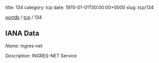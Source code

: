 title: 134
category: tcp
date: 1970-01-01T00:00:00+0000
slug: tcp/134

[portdb](/) / [tcp](/category/tcp.html) / 134


## IANA Data

_Name:_ ingres-net

_Description:_ INGRES-NET Service

